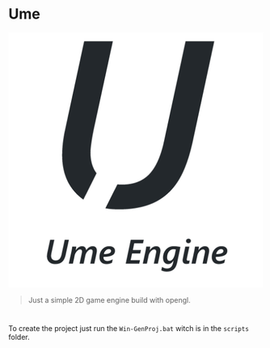 # Ume

![alt text](logo.png)

> Just a simple 2D game engine build with opengl.

#

To create the project just run the ```Win-GenProj.bat``` witch is in the ```scripts``` folder.